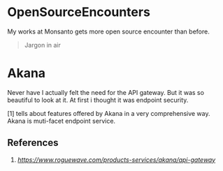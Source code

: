 # OpenSourceEncounters

My works at Monsanto gets more open source encounter than before.

> Jargon in air

# Akana

Never have I actually felt the need for the API gateway. But it was so beautiful to look at it. At first i thought it was endpoint security. 

[1] tells about features offered by Akana in a very comprehensive way. Akana is muti-facet endpoint service.

## References
1. _https://www.roguewave.com/products-services/akana/api-gateway_
